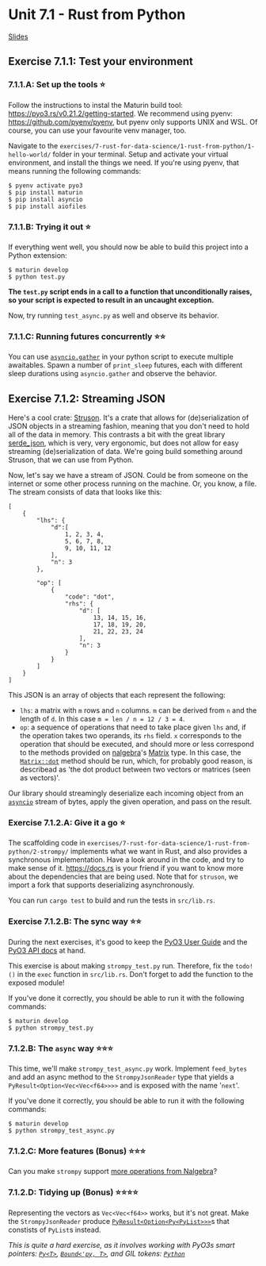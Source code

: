 # Unit 7.1 - Rust from Python

<a href="/slides/7_1-rust-from-python.md/" target="_blank">Slides</a>

## Exercise 7.1.1: Test your environment

### 7.1.1.A: Set up the tools ⭐

Follow the instructions to instal the Maturin build tool: <https://pyo3.rs/v0.21.2/getting-started>. We recommend using pyenv:
<https://github.com/pyenv/pyenv>, but pyenv only supports UNIX and WSL. Of course, you can use your favourite venv manager, too.

Navigate to the `exercises/7-rust-for-data-science/1-rust-from-python/1-hello-world/` folder in your terminal. Setup and activate your virtual environment, and install the things we need. If you're using pyenv, that means running the following commands:

```shell
$ pyenv activate pyo3
$ pip install maturin
$ pip install asyncio
$ pip install aiofiles
```

### 7.1.1.B: Trying it out ⭐

If everything went well, you should now be able to build this project into a Python extension:

```shell
$ maturin develop
$ python test.py
```

**The `test.py` script ends in a call to a function that unconditionally raises, so your script is expected to result in an uncaught exception.**

Now, try running `test_async.py` as well and observe its behavior.

### 7.1.1.C: Running futures concurrently ⭐⭐
You can use [`asyncio.gather`](https://docs.python.org/3/library/asyncio-task.html#asyncio.gather) in your python script to execute multiple awaitables. Spawn a number of `print_sleep` futures, each with different sleep durations using `asyncio.gather` and observe the behavior.

## Exercise 7.1.2: Streaming JSON
Here's a cool crate: [Struson](https://github.com/marcono1234/struson). It's a crate that allows for (de)serialization of JSON objects in a streaming fashion, meaning that you don't need to hold all of the data in memory. This contrasts a bit with the great library [serde_json](https://github.com/serde-rs/json), which is very, very ergonomic, but does not allow for easy streaming (de)serialization of data. We're going build something around Struson, that we can use from Python.

Now, let's say we have a stream of JSON. Could be from someone on the internet or some other process running on the machine. Or, you know, a file. The stream consists of data that looks like this:

```json=
[
    {
        "lhs": {
            "d":[
                1, 2, 3, 4,
                5, 6, 7, 8,
                9, 10, 11, 12
            ],
            "n": 3
        },
        
        "op": [
            {
                "code": "dot",
                "rhs": {
                    "d": [
                        13, 14, 15, 16,
                        17, 18, 19, 20,
                        21, 22, 23, 24
                    ],
                    "n": 3
                }
            }
        ]
    }
]
```

This JSON is an array of objects that each represent the following:
- `lhs`: a matrix with `m` rows and `n` columns. `m` can be derived from `n` and the length of `d`. In this case `m = len / n = 12 / 3 = 4`.
- `op`: a sequence of operations that need to take place given `lhs` and, if the operation takes two operands, its `rhs` field. `x` corresponds to the operation that should be executed, and should more or less correspond to the methods provided on [nalgebra](https://nalgebra.org/)'s [Matrix](https://docs.rs/nalgebra/0.32.4/nalgebra/base/struct.Matrix.html) type. In this case, the [`Matrix::dot`](https://docs.rs/nalgebra/0.32.4/nalgebra/base/struct.Matrix.html#dotscalar-product) method should be run, which, for probably good reason, is describead as 'the dot product between two vectors or matrices (seen as vectors)'.

Our library should streamingly deserialize each incoming object from an [`asyncio`](https://docs.python.org/3/library/asyncio.html) stream of bytes, apply the given operation, and pass on the result.


### Exercise 7.1.2.A: Give it a go ⭐
The scaffolding code in `exercises/7-rust-for-data-science/1-rust-from-python/2-strompy/` implements what we want in Rust, and also provides a synchronous implementation. Have a look around in the code, and try to make sense of it. <https://docs.rs> is your friend if you want to know more about the dependencies that are being used. Note that for `struson`, we import a fork that supports deserializing asynchronously.

You can run `cargo test` to build and run the tests in `src/lib.rs`.

### Exercise 7.1.2.B: The sync way ⭐⭐
During the next exercises, it's good to keep the [PyO3 User Guide](https://pyo3.rs/v0.21.2/) and the [PyO3 API docs](https://docs.rs/pyo3/0.21.2/pyo3/index.html) at hand.

This exercise is about making `strompy_test.py` run. Therefore, fix the `todo!()` in the `exec` function in `src/lib.rs`. Don't forget to add the function to the exposed module!

If you've done it correctly, you should be able to run it with the following commands:

```shell
$ maturin develop
$ python strompy_test.py
```

### 7.1.2.B: The `async` way ⭐⭐⭐
This time, we'll make `strompy_test_async.py` work. Implement `feed_bytes` and add an async method to the `StrompyJsonReader` type that yields a `PyResult<Option<Vec<Vec<f64>>>>` and is exposed with the name '`next`'.

If you've done it correctly, you should be able to run it with the following commands:

```shell
$ maturin develop
$ python strompy_test_async.py
```

### 7.1.2.C: More features (Bonus) ⭐⭐⭐
Can you make `strompy` support [more operations from Nalgebra](https://docs.rs/nalgebra/0.32.4/nalgebra/base/struct.Matrix.html)?

### 7.1.2.D: Tidying up (Bonus) ⭐⭐⭐⭐
Representing the vectors as `Vec<Vec<f64>>` works, but it's not great. Make the `StrompyJsonReader` produce [`PyResult<Option<Py<PyList>>>`](https://docs.rs/pyo3/0.21.2/pyo3/types/struct.PyList.html)s that constists of `PyList`s instead. 


*This is quite a hard exercise, as it involves working with PyO3s smart pointers: [`Py<T>`](https://docs.rs/pyo3/0.21.2/pyo3/struct.Py.html), [`Bound<'py, T>`](https://docs.rs/pyo3/0.21.2/pyo3/struct.Bound.html), and GIL tokens: [`Python`](https://docs.rs/pyo3/0.21.2/pyo3/marker/struct.Python.html)*